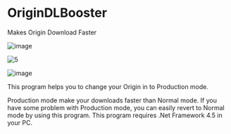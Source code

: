 # OriginDLBooster
Makes Origin Download Faster

![image](https://user-images.githubusercontent.com/20253131/50731522-5c2bd600-11aa-11e9-8354-084872a122ec.png)

![5](https://user-images.githubusercontent.com/20253131/50731581-e3c61480-11ab-11e9-9b93-204faa5e952c.png)


![image](https://user-images.githubusercontent.com/20253131/50731532-ae6cf700-11aa-11e9-86e4-98c5991897fc.png)

This program helps you to change your Origin in to Production mode.

Production mode make your downloads faster than Normal mode. 
If you have some problem with Production mode, you can easily revert to Normal mode by using this program.
This program requires .Net Framework 4.5 in your PC.
